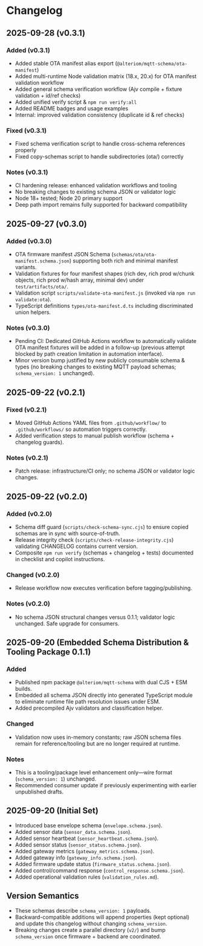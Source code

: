 # Changelog

## 2025-09-28 (v0.3.1)

### Added (v0.3.1)

- Added stable OTA manifest alias export (`@alteriom/mqtt-schema/ota-manifest`)
- Added multi-runtime Node validation matrix (18.x, 20.x) for OTA manifest validation workflow
- Added general schema verification workflow (Ajv compile + fixture validation + id/ref checks)
- Added unified verify script & `npm run verify:all`
- Added README badges and usage examples
- Internal: improved validation consistency (duplicate id & ref checks)

### Fixed (v0.3.1)

- Fixed schema verification script to handle cross-schema references properly
- Fixed copy-schemas script to handle subdirectories (ota/) correctly

### Notes (v0.3.1)

- CI hardening release: enhanced validation workflows and tooling
- No breaking changes to existing schema JSON or validator logic
- Node 18+ tested; Node 20 primary support
- Deep path import remains fully supported for backward compatibility

## 2025-09-27 (v0.3.0)

### Added (v0.3.0)

- OTA firmware manifest JSON Schema (`schemas/ota/ota-manifest.schema.json`) supporting both rich and minimal manifest variants.
- Validation fixtures for four manifest shapes (rich dev, rich prod w/chunk objects, rich prod w/hash array, minimal dev) under `test/artifacts/ota/`.
- Validation script `scripts/validate-ota-manifest.js` (invoked via `npm run validate:ota`).
- TypeScript definitions `types/ota-manifest.d.ts` including discriminated union helpers.

### Notes (v0.3.0)

- Pending CI: Dedicated GitHub Actions workflow to automatically validate OTA manifest fixtures will be added in a follow-up (previous attempt blocked by path creation limitation in automation interface).
- Minor version bump justified by new publicly consumable schema & types (no breaking changes to existing MQTT payload schemas; `schema_version: 1` unchanged).

## 2025-09-22 (v0.2.1)

### Fixed (v0.2.1)

- Moved GitHub Actions YAML files from `.github/workflow/` to `.github/workflows/` so automation triggers correctly.
- Added verification steps to manual publish workflow (schema + changelog guards).

### Notes (v0.2.1)

- Patch release: infrastructure/CI only; no schema JSON or validator logic changes.

## 2025-09-22 (v0.2.0)

### Added (v0.2.0)

- Schema diff guard (`scripts/check-schema-sync.cjs`) to ensure copied schemas are in sync with source-of-truth.
- Release integrity check (`scripts/check-release-integrity.cjs`) validating CHANGELOG contains current version.
- Composite `npm run verify` (schemas + changelog + tests) documented in checklist and copilot instructions.

### Changed (v0.2.0)

- Release workflow now executes verification before tagging/publishing.

### Notes (v0.2.0)

- No schema JSON structural changes versus 0.1.1; validator logic unchanged. Safe upgrade for consumers.


## 2025-09-20 (Embedded Schema Distribution & Tooling Package 0.1.1)

### Added

- Published npm package `@alteriom/mqtt-schema` with dual CJS + ESM builds.
- Embedded all schema JSON directly into generated TypeScript module to eliminate runtime file path resolution issues under ESM.
- Added precompiled Ajv validators and classification helper.

### Changed

- Validation now uses in-memory constants; raw JSON schema files remain for reference/tooling but are no longer required at runtime.

### Notes

- This is a tooling/package level enhancement only—wire format (`schema_version: 1`) unchanged.
- Recommended consumer update if previously experimenting with earlier unpublished drafts.

## 2025-09-20 (Initial Set)

- Introduced base envelope schema (`envelope.schema.json`).
- Added sensor data (`sensor_data.schema.json`).
- Added sensor heartbeat (`sensor_heartbeat.schema.json`).
- Added sensor status (`sensor_status.schema.json`).
- Added gateway metrics (`gateway_metrics.schema.json`).
- Added gateway info (`gateway_info.schema.json`).
- Added firmware update status (`firmware_status.schema.json`).
- Added control/command response (`control_response.schema.json`).
- Added operational validation rules (`validation_rules.md`).

## Version Semantics

- These schemas describe `schema_version: 1` payloads.
- Backward-compatible additions will append properties (kept optional) and update this changelog without changing `schema_version`.
- Breaking changes create a parallel directory (`v2/`) and bump `schema_version` once firmware + backend are coordinated.
